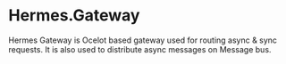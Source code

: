 # Hermes.Gateway
Hermes Gateway is Ocelot based gateway used for routing async & sync requests. It is also used to distribute async messages on Message bus.